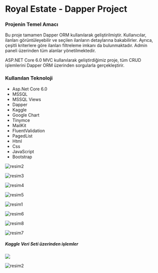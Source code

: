 <h1>Royal Estate - Dapper Project</h1>
<h3>Projenin Temel Amacı</h3>
<p>Bu proje tamamen Dapper ORM kullanılarak geliştirilmiştir. Kullanıcılar, ilanları görüntüleyebilir ve seçilen ilanların detaylarına bakabilirler.
  Ayrıca, çeşitli kriterlere göre ilanları filtreleme imkanı da bulunmaktadır. Admin paneli üzerinden tüm alanlar yönetilmektedir.</p>
  <p>ASP.NET Core 6.0 MVC kullanılarak geliştirdiğimiz proje, tüm CRUD işlemlerini Dapper ORM üzerinden sorgularla gerçekleştirir.</p>
<h3>Kullanılan Teknoloji</h3>
 <ul>
   <li>Asp.Net Core 6.0</li>
   <li>MSSQL</li>
   <li>MSSQL Views
   <li>Dapper</li>
   <li>Kaggle</li>
   <li>Google Chart</li>
   <li>Tinymce</li>
   <li>MailKit</li>
   <li>FluentValidation</li>
   <li>PagedList</li>
   <li>Html</li>
   <li>Css</li>
   <li>JavaScript</li>
   <li>Bootstrap</li>
 </ul>
 
![resim2](https://github.com/ensarsarac/RoyalEstateDapperProject/assets/76907308/9c185dd9-c648-40e0-9292-9aec84b216b7)

![resim3](https://github.com/ensarsarac/RoyalEstateDapperProject/assets/76907308/880648d0-371e-4f35-8063-f3a41cdae471)

 ![resim4](https://github.com/ensarsarac/RoyalEstateDapperProject/assets/76907308/a3bb96a2-1b83-41f5-bbca-1e63e9270bd2)
 
![resim5](https://github.com/ensarsarac/RoyalEstateDapperProject/assets/76907308/31742f73-d147-4441-adf3-df7d989075c8)

![resim1](https://github.com/ensarsarac/RoyalEstateDapperProject/assets/76907308/966eb2f1-9324-40e5-8551-3fe226e65f3a)

![resim6](https://github.com/ensarsarac/RoyalEstateDapperProject/assets/76907308/5ecac2b9-b718-4bc4-999d-b00da92a6905)

![resim8](https://github.com/ensarsarac/RoyalEstateDapperProject/assets/76907308/72dfa02b-2ad1-4150-b3f2-1afef6374a02)

![resim7](https://github.com/ensarsarac/RoyalEstateDapperProject/assets/76907308/99275e60-9b68-443e-8888-6e523b27c3aa)

<h5>Kaggle Veri Seti üzerinden işlemler</h5>
<img src="https://github.com/ensarsarac/RoyalEstateDapperProject/assets/76907308/1a2cd19f-59cd-4501-8986-7d604bb75f2f"/>

![resim2](https://github.com/ensarsarac/RoyalEstateDapperProject/assets/76907308/b478dd6d-d6fd-4f77-8aa5-9707b12ed1c3)
